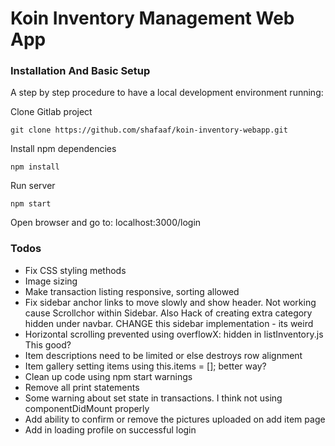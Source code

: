 # Koin Inventory Management Web App

### Installation And Basic Setup
A step by step procedure to have a local development environment running:

Clone Gitlab project
```
git clone https://github.com/shafaaf/koin-inventory-webapp.git
```

Install npm dependencies
```
npm install
```

Run server
```
npm start
```

Open browser and go to: 
localhost:3000/login

### Todos
- Fix CSS styling methods
- Image sizing
- Make transaction listing responsive, sorting allowed
- Fix sidebar anchor links to move slowly and show header. Not working cause Scrollchor within Sidebar. Also
	Hack of creating extra category hidden under navbar. CHANGE this sidebar implementation - its weird
- Horizontal scrolling prevented using overflowX: hidden in listInventory.js This good?
- Item descriptions need to be limited or else destroys row alignment
- Item gallery setting items using this.items = []; better way?
- Clean up code using npm start warnings
- Remove all print statements
- Some warning about set state in transactions. I think not using componentDidMount properly
- Add ability to confirm or remove the pictures uploaded on add item page
- Add in loading profile on successful login